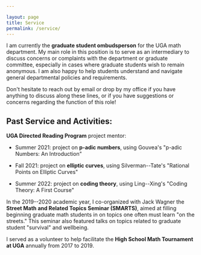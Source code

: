 ```yaml
---

layout: page
title: Service
permalink: /service/
---
```


I am currently the **graduate student ombudsperson** for the UGA math department. My main role in this position is to serve as an intermediary to discuss concerns or complaints with the department or graduate committee, especially in cases where graduate students wish to remain anonymous. I am also happy to help students understand and navigate general departmental policies and requirements.  

Don't hesitate to reach out by email or drop by my office if you have anything to discuss along these lines, or if you have suggestions or concerns regarding the function of this role!

## Past Service and Activities:

**UGA Directed Reading Program** project mentor:

* Summer 2021: project on **p-adic numbers**, using Gouvea's "p-adic Numbers: An Introduction"  

* Fall 2021: project on **elliptic curves**, using Silverman--Tate's "Rational Points on Elliptic Curves"  

* Summer 2022: project on **coding theory**, using Ling--Xing's "Coding Theory: A First Course"  

In the 2019--2020 academic year, I co-organized with Jack Wagner the **Street Math and Related Topics Seminar (SMARTS)**, aimed at filling beginning graduate math students in on topics one often must learn "on the streets." This seminar also featured talks on topics related to graduate student "survival" and wellbeing. 

I served as a volunteer to help facilitate the **High School Math Tournament at UGA** annually from 2017 to 2019. 

